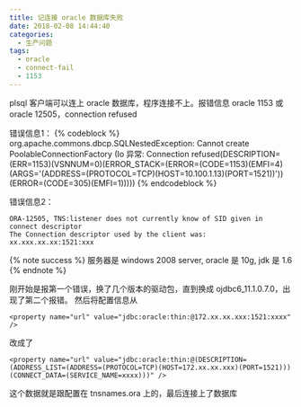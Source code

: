 ```yaml
---
title: 记连接 oracle 数据库失败
date: 2018-02-08 14:44:40
categories:
  - 生产问题
tags:
  - oracle
  - connect-fail
  - 1153
---
```


plsql 客户端可以连上 oracle 数据库，程序连接不上。报错信息 oracle 1153 或 oracle 12505，connection refused

<!-- more -->

错误信息1：
{% codeblock  %}
org.apache.commons.dbcp.SQLNestedException: Cannot create PoolableConnectionFactory
 (Io 异常: Connection refused(DESCRIPTION=(ERR=1153)(VSNNUM=0)(ERROR_STACK=(ERROR=(CODE=1153)(EMFI=4)
 (ARGS='(ADDRESS=(PROTOCOL=TCP)(HOST=10.100.1.13)(PORT=1521))'))(ERROR=(CODE=305)(EMFI=1)))))
{% endcodeblock %}

错误信息2：
``` 
ORA-12505, TNS:listener does not currently know of SID given in connect descriptor
The Connection descriptor used by the client was:
xx.xxx.xx.xx:1521:xxx
```

{% note success %}
服务器是 windows 2008 server, oracle 是 10g, jdk 是 1.6
{% endnote %}

刚开始是报第一个错误，换了几个版本的驱动包，直到换成 ojdbc6_11.1.0.7.0，出现了第二个报错。
然后将配置信息从
```
<property name="url" value="jdbc:oracle:thin:@172.xx.xx.xxx:1521:xxxx" />
```
改成了
```
<property name="url" value="jdbc:oracle:thin:@(DESCRIPTION=(ADDRESS_LIST=(ADDRESS=(PROTOCOL=TCP)(HOST=172.xx.xx.xxx)(PORT=1521)))(CONNECT_DATA=(SERVICE_NAME=xxxx)))" />
```

这个数据就是跟配置在 tnsnames.ora 上的，最后连接上了数据库